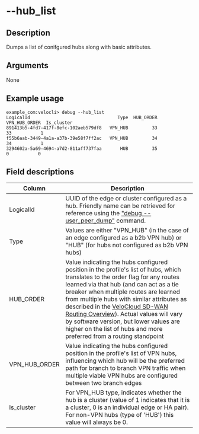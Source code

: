 #	--hub_list

##	Description
Dumps a list of conifgured hubs along with basic attributes.

##  Arguments
None

##  Example usage
```
example_com:velocli> debug --hub_list
LogicalId                                 Type  HUB_ORDER  VPN_HUB_ORDER  Is_cluster
891413b5-4fd7-417f-8efc-102aeb579df8   VPN_HUB         33             33           1
f55b6aab-3449-4a1a-a37b-39e58f7ff2ac   VPN_HUB         34             34           1
3294602a-5a69-4694-a7d2-811aff737faa       HUB         35              0           0
```

##  Field descriptions
| Column | Description |
|---|---|
| LogicalId | UUID of the edge or cluster configured as a hub. Friendly name can be retrieved for reference using the ["debug --user_peer_dump"](https://github.com/el-hoffer/VeloCLI-Command-Reference/blob/main/debug/user_peer_dump.md) command. |
| Type | Values are either "VPN_HUB" (in the case of an edge configured as a b2b VPN hub) or "HUB" (for hubs not configured as b2b VPN hubs) |
| HUB_ORDER | Value indicating the hubs configured position in the profile's list of hubs, which translates to the order flag for any routes learned via that hub (and can act as a tie breaker when multiple routes are learned from multiple hubs with similar attributes as described in the [VeloCloud SD-WAN Routing Overview](https://techdocs.broadcom.com/us/en/vmware-sde/velocloud-sase/vmware-velocloud-sd-wan/6-2/sd-wan-administration-guide/overview-3-admin/vmware-sd-wan-routing-overview-admin.html)). Actual values will vary by software version, but lower values are higher on the list of hubs and more preferred from a routing standpoint |
| VPN_HUB_ORDER | Value indicating the hubs configured position in the profile's list of VPN hubs, influencing which hub will be the preferred path for branch to branch VPN traffic when multiple viable VPN hubs are configured between two branch edges |
| Is_cluster | For VPN_HUB type, indicates whether the hub is a cluster (value of 1 indicates that it is a cluster, 0 is an individual edge or HA pair).  For non-VPN hubs (type of 'HUB') this value will always be 0. |

